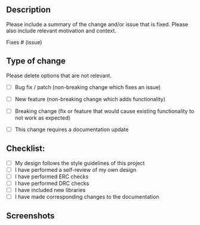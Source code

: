 ## Description

Please include a summary of the change and/or issue that is fixed. Please also include relevant motivation and context. 

Fixes # (issue)

## Type of change

Please delete options that are not relevant.

- [ ] Bug fix / patch (non-breaking change which fixes an issue)
- [ ] New feature (non-breaking change which adds functionality)
- [ ] Breaking change (fix or feature that would cause existing functionality to not work as expected)
- [ ] This change requires a documentation update


## Checklist:

- [ ] My design follows the style guidelines of this project
- [ ] I have performed a self-review of my own design
- [ ] I have performed ERC checks
- [ ] I have performed DRC checks
- [ ] I have included new libraries 
- [ ] I have made corresponding changes to the documentation

## Screenshots

